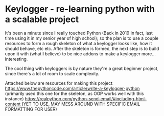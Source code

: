# Keylogger - re-learning python with a scalable project


It's been a minute since I really touched Python (Back in 2019 in fact, last time using it in my senior year of high school); so the plan is to use a couple resources to form a rough skeleton of what a keylogger looks like, how it should behave, etc etc. After the skeleton is formed, the next step is to build upon it with (what I believe) to be nice addons to make a keylogger more... interesting.

The cool thing with keyloggers is by nature they're a great beginner project, since there's a lot of room to scale complexity.


Attached below are resources for making this project:
https://www.thepythoncode.com/article/write-a-keylogger-python (primarily used this one for the skeleton, as OOP works well with this instance)
https://realpython.com/python-send-email/#including-html-content (YET TO USE, MAY MESS AROUND WITH SPECIFIC EMAIL FORMATTING FOR USER)

